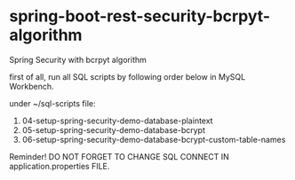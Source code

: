 # spring-boot-rest-security-bcrpyt-algorithm
Spring Security with bcrpyt algorithm

first of all, run all SQL scripts by following order below in MySQL Workbench.

under ~/sql-scripts file:
1) 04-setup-spring-security-demo-database-plaintext
2) 05-setup-spring-security-demo-database-bcrypt
3) 06-setup-spring-security-demo-database-bcrypt-custom-table-names


Reminder! DO NOT FORGET TO CHANGE SQL CONNECT IN application.properties FILE.
